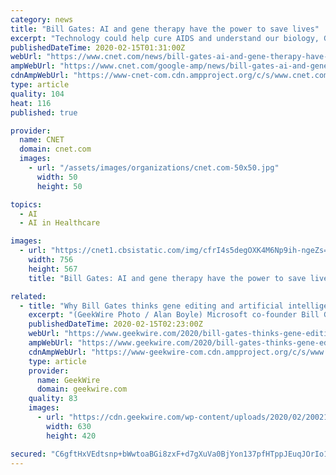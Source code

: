 ```yaml
---
category: news
title: "Bill Gates: AI and gene therapy have the power to save lives"
excerpt: "Technology could help cure AIDS and understand our biology, Gates says. Microsoft founder Bill Gates thinks artificial intelligence and gene therapy are the two technologies with the greatest power to change lives."
publishedDateTime: 2020-02-15T01:31:00Z
webUrl: "https://www.cnet.com/news/bill-gates-ai-and-gene-therapy-have-the-power-to-save-lives/"
ampWebUrl: "https://www.cnet.com/google-amp/news/bill-gates-ai-and-gene-therapy-have-the-power-to-save-lives/"
cdnAmpWebUrl: "https://www-cnet-com.cdn.ampproject.org/c/s/www.cnet.com/google-amp/news/bill-gates-ai-and-gene-therapy-have-the-power-to-save-lives/"
type: article
quality: 104
heat: 116
published: true

provider:
  name: CNET
  domain: cnet.com
  images:
    - url: "/assets/images/organizations/cnet.com-50x50.jpg"
      width: 50
      height: 50

topics:
  - AI
  - AI in Healthcare

images:
  - url: "https://cnet1.cbsistatic.com/img/cfrI4s5degOXK4M6Np9ih-ngeZs=/756x567/2020/02/15/c96dfa36-ef88-42b3-8d9f-7c359d2f50dd/bill-gates-getty.jpg"
    width: 756
    height: 567
    title: "Bill Gates: AI and gene therapy have the power to save lives"

related:
  - title: "Why Bill Gates thinks gene editing and artificial intelligence could save the world"
    excerpt: "(GeekWire Photo / Alan Boyle) Microsoft co-founder Bill Gates has been working to improve the state of global health through his nonprofit foundation for 20 years, and today he told the nation’s premier scientific gathering that advances in artificial intelligence and gene editing could accelerate those improvements exponentially in the years ..."
    publishedDateTime: 2020-02-15T02:23:00Z
    webUrl: "https://www.geekwire.com/2020/bill-gates-thinks-gene-editing-artificial-intelligence-save-world/"
    ampWebUrl: "https://www.geekwire.com/2020/bill-gates-thinks-gene-editing-artificial-intelligence-save-world/amp/"
    cdnAmpWebUrl: "https://www-geekwire-com.cdn.ampproject.org/c/s/www.geekwire.com/2020/bill-gates-thinks-gene-editing-artificial-intelligence-save-world/amp/"
    type: article
    provider:
      name: GeekWire
      domain: geekwire.com
    quality: 83
    images:
      - url: "https://cdn.geekwire.com/wp-content/uploads/2020/02/200214-gates1-630x420.jpg"
        width: 630
        height: 420

secured: "C6gftHxVEdtsnp+bWwtoaBGi8zxF+d7gXuVa0BjYon137pfHTppJEuqJOrIo1tAT8z4hCRlA72Y5Hd6jQeLv8eK24PZsLkTmz0ZbnzJ9VKbZ3S0zCUZvSf5w4u0Al+vENvcUScs4XEfIHO8N25ySolYgv33Fwb5UXqZSDLEWbm/S865HHz9I6k+K7HhHDRmrFpTNxf1+8PHPHcOVSRclnNgpOU+ABNdvJW4hyn37TH4auKEjUgSITnNleRwsBB8yZMmLcJ+iJtm+EppI5MsKeUoVe8aFtmpOtEZJz+liu2jOszwPNM5pP1hcTxNWqR57HOJXzvOCGBvGN+cctYT93OB/FgByuTk+U0+5wnLdDbIMJAeC2SJu2l7U8AIXiPYNEcH8eD2Iwa6cHU8D1QgeMbjfVAGZOupJw5WiC37wCA8dpxbcKl+++2+gz1TX8ZRjHZd9kLUS7qFePAxRmcASclQ9VYeq9L8Lauk5G0HwZ+Y=;hlHzJz8/NqUvUa0kIUtakw=="
---
```


